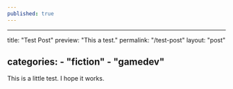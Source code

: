 ```yaml
---
published: true
---
```

---
title: "Test Post"
preview: "This a test." 
permalink: "/test-post" 
layout: "post" 

categories: 
    - "fiction"
    - "gamedev"
---

This is a little test. I hope it works.
